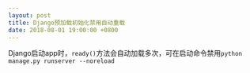 ```yaml
---
layout: post
title: Django预加载初始化禁用自动重载
date: 2018-08-01 19:00:00 +0800
---
```


Django启动app时，`ready()`方法会自动加载多次，可在启动命令禁用`python manage.py runserver --noreload`